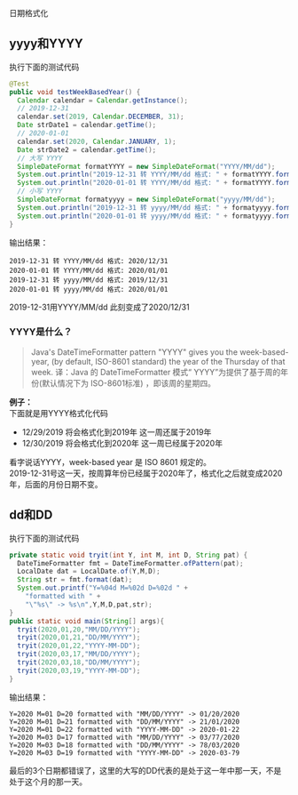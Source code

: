 日期格式化
<a name="0Jxzw"></a>
## yyyy和YYYY
执行下面的测试代码
```java
@Test
public void testWeekBasedYear() {
  Calendar calendar = Calendar.getInstance();
  // 2019-12-31
  calendar.set(2019, Calendar.DECEMBER, 31);
  Date strDate1 = calendar.getTime();
  // 2020-01-01
  calendar.set(2020, Calendar.JANUARY, 1);
  Date strDate2 = calendar.getTime();
  // 大写 YYYY
  SimpleDateFormat formatYYYY = new SimpleDateFormat("YYYY/MM/dd");
  System.out.println("2019-12-31 转 YYYY/MM/dd 格式: " + formatYYYY.format(strDate1));
  System.out.println("2020-01-01 转 YYYY/MM/dd 格式: " + formatYYYY.format(strDate2));
  // 小写 YYYY
  SimpleDateFormat formatyyyy = new SimpleDateFormat("yyyy/MM/dd");
  System.out.println("2019-12-31 转 yyyy/MM/dd 格式: " + formatyyyy.format(strDate1));
  System.out.println("2020-01-01 转 yyyy/MM/dd 格式: " + formatyyyy.format(strDate2));
}
```
输出结果：
```
2019-12-31 转 YYYY/MM/dd 格式: 2020/12/31
2020-01-01 转 YYYY/MM/dd 格式: 2020/01/01
2019-12-31 转 yyyy/MM/dd 格式: 2019/12/31
2020-01-01 转 yyyy/MM/dd 格式: 2020/01/01
```
2019-12-31用YYYY/MM/dd 此刻变成了2020/12/31
<a name="U3qiI"></a>
### YYYY是什么？
> Java's DateTimeFormatter pattern "YYYY" gives you the week-based-year, (by default, ISO-8601 standard) the year of the Thursday of that week.
> 译：Java 的 DateTimeFormatter 模式“ YYYY”为提供了基于周的年份(默认情况下为 ISO-8601标准) ，即该周的星期四。

**例子：**<br />下面就是用YYYY格式化代码

- 12/29/2019 将会格式化到2019年 这一周还属于2019年
- 12/30/2019 将会格式化到2020年 这一周已经属于2020年

看字说话YYYY，week-based year 是 ISO 8601 规定的。<br />2019-12-31号这一天，按周算年份已经属于2020年了，格式化之后就变成2020年，后面的月份日期不变。
<a name="4yS1e"></a>
## dd和DD
执行下面的测试代码
```java
private static void tryit(int Y, int M, int D, String pat) {
  DateTimeFormatter fmt = DateTimeFormatter.ofPattern(pat);
  LocalDate dat = LocalDate.of(Y,M,D);
  String str = fmt.format(dat);
  System.out.printf("Y=%04d M=%02d D=%02d " +
    "formatted with " +
    "\"%s\" -> %s\n",Y,M,D,pat,str);
}
public static void main(String[] args){
  tryit(2020,01,20,"MM/DD/YYYY");
  tryit(2020,01,21,"DD/MM/YYYY");
  tryit(2020,01,22,"YYYY-MM-DD");
  tryit(2020,03,17,"MM/DD/YYYY");
  tryit(2020,03,18,"DD/MM/YYYY");
  tryit(2020,03,19,"YYYY-MM-DD");
}
```
输出结果：
```
Y=2020 M=01 D=20 formatted with "MM/DD/YYYY" -> 01/20/2020
Y=2020 M=01 D=21 formatted with "DD/MM/YYYY" -> 21/01/2020
Y=2020 M=01 D=22 formatted with "YYYY-MM-DD" -> 2020-01-22
Y=2020 M=03 D=17 formatted with "MM/DD/YYYY" -> 03/77/2020
Y=2020 M=03 D=18 formatted with "DD/MM/YYYY" -> 78/03/2020
Y=2020 M=03 D=19 formatted with "YYYY-MM-DD" -> 2020-03-79
```
最后的3个日期都错误了，这里的大写的DD代表的是处于这一年中那一天，不是处于这个月的那一天。
